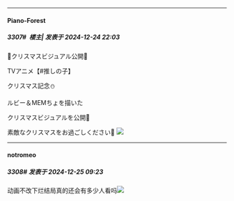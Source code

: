 ﻿
*****

####  Piano-Forest  
##### 3307#         楼主| 发表于 2024-12-24 22:03

🌟クリスマスビジュアル公開🌟

TVアニメ【#推しの子】

クリスマス記念⛄

ルビー＆MEMちょを描いた

クリスマスビジュアルを公開🎄

素敵なクリスマスをお過ごしください🌟
<img src="https://p.sda1.dev/20/defe624e3833d43ed5a25e515fba44c1/20241224_220122.jpg" referrerpolicy="no-referrer">


*****

####  notromeo  
##### 3308#       发表于 2024-12-25 09:23

动画不改下烂结局真的还会有多少人看吗<img src="https://static.saraba1st.com/image/smiley/face2017/048.png" referrerpolicy="no-referrer">

